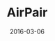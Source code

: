 ---
layout: site
title: "AirPair"
date: 2016-03-06
categories: [community]
version: 1.4.5
major: 1
minor: 4
patch: 5
slug: airpair
link: https://www.airpair.com/angularjs
permalink: /sites/:slug
---